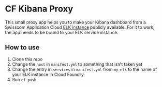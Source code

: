 # CF Kibana Proxy

This small proxy app helps you to make your Kibana dashboard from a Swisscom Application Cloud [ELK instance](https://docs.developer.swisscom.com/service-offerings/elk.html) publicly available. For it to work, the app needs to be bound to your ELK service instance.

## How to use

1. Clone this repo
1. Change the `host` in `manifest.yml` to something that isn't taken yet
1. Change the entry in `services` in `manifest.yml` from `my-elk` to the name of your ELK instance in Cloud Foundry
1. Run `cf push`
